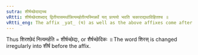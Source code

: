 ```yaml
---
sutra: शीर्षच्छेदाद्यच्च
vRtti: शीर्षच्छेदशब्दाद् द्वितीयासमर्थान्नित्यमर्हतीत्यस्मिन्नर्थे यत् प्रत्ययो भवति चकाराद्यथाविहितश्च ॥
vRtti_eng: The affix _yat_ (य) as well as the above affixes come after the word _Sirshachchheda_ in the accusative, in the sense of 'who deserves that under all circumstances'.
---
```

Thus शिरश्छेदं नित्यमर्हति = शीर्षच्छेद्यः, or शैर्षच्छेदिकः ॥ The word शिरस् is changed irregularly into शीर्ष before the affix.
